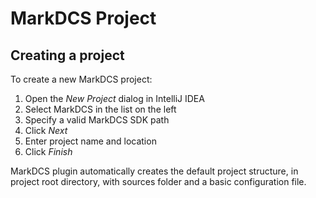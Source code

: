 # MarkDCS Project

## Creating a project

To create a new MarkDCS project:

1. Open the _New Project_ dialog in IntelliJ IDEA
2. Select MarkDCS in the list on the left
3. Specify a valid MarkDCS SDK path
4. Click _Next_
5. Enter project name and location
6. Click _Finish_

MarkDCS plugin automatically creates the default project structure, in project root directory, with sources folder and a basic configuration file.


